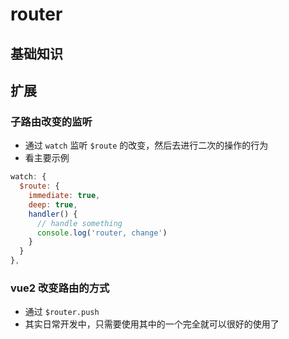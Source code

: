 # router

## 基础知识

## 扩展

### 子路由改变的监听
  - 通过 `watch` 监听 `$route` 的改变，然后去进行二次的操作的行为
  - 看主要示例
  ```js
  watch: {
    $route: {
      immediate: true,
      deep: true,
      handler() {
        // handle something
        console.log('router, change')
      }
    }
  },
  ```

### vue2 改变路由的方式

- 通过 `$router.push`
- 其实日常开发中，只需要使用其中的一个完全就可以很好的使用了 